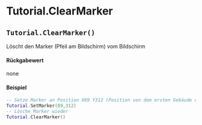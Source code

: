 # Tutorial.ClearMarker

## `Tutorial.ClearMarker()`

Löscht den Marker (Pfeil am Bildschirm) vom Bildschirm

#### Rückgabewert

none

#### Beispiel

```lua
-- Setze Marker an Position X89 Y312 (Position von dem ersten Gebäude der Gebäudeauswahl)
Tutorial.SetMarker(89,312)
-- Lösche Marker wieder
Tutorial.ClearMarker()
```
